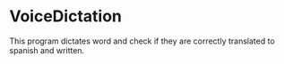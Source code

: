 # VoiceDictation
This program dictates word and check if they are correctly translated to spanish and written.
